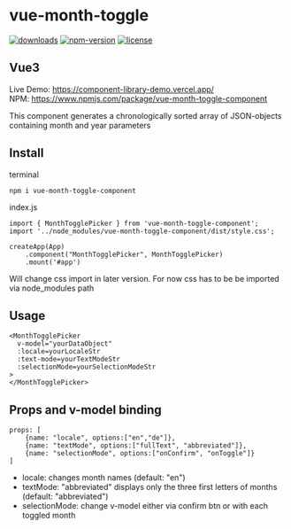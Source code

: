 # vue-month-toggle

[![downloads](https://img.shields.io/npm/dm/vue-month-toggle-component.svg)]()
[![npm-version](https://img.shields.io/npm/v/vue-month-toggle-component.svg)]()
[![license](https://img.shields.io/npm/l/express.svg)]()

## Vue3

Live Demo: <https://component-library-demo.vercel.app/>  
NPM: <https://www.npmjs.com/package/vue-month-toggle-component>  

This component generates a chronologically sorted array of JSON-objects containing month and year parameters

## Install
terminal
```
npm i vue-month-toggle-component
```
index.js
```
import { MonthTogglePicker } from 'vue-month-toggle-component';
import '../node_modules/vue-month-toggle-component/dist/style.css';

createApp(App)
    .component("MonthTogglePicker", MonthTogglePicker)
    .mount('#app')
```
Will change css import in later version. For now css has to be be imported via node_modules path

## Usage
```
<MonthTogglePicker 
  v-model="yourDataObject"
  :locale=yourLocaleStr
  :text-mode=yourTextModeStr
  :selectionMode=yourSelectionModeStr
>
</MonthTogglePicker>
```

## Props and v-model binding
```
props: [
    {name: "locale", options:["en","de"]},
    {name: "textMode", options:["fullText", "abbreviated"]},
    {name: "selectionMode", options:["onConfirm", "onToggle"]}
]
```
- locale: changes month names (default: "en")
- textMode: "abbreviated" displays only the three first letters of months (default: "abbreviated")
- selectionMode: change v-model either via confirm btn or with each toggled month

